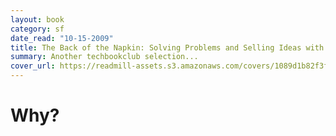 ```yaml
---
layout: book
category: sf
date_read: "10-15-2009"
title: The Back of the Napkin: Solving Problems and Selling Ideas with Pictures
summary: Another techbookclub selection...
cover_url: https://readmill-assets.s3.amazonaws.com/covers/1089d1b82f3f553e6747a21fb5cd3021-original.png?1344007128
---
```


# Why?

